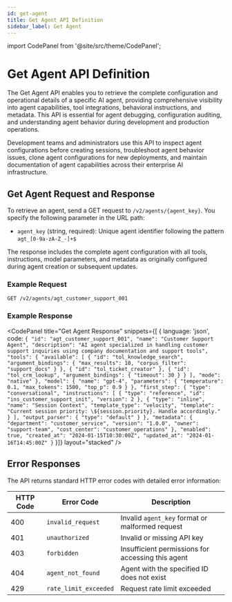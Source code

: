 ```yaml
---
id: get-agent
title: Get Agent API Definition
sidebar_label: Get Agent
---
```


import CodePanel from '@site/src/theme/CodePanel';

# Get Agent API Definition

The Get Agent API enables you to retrieve the complete configuration and operational details of a specific AI agent, providing comprehensive visibility into agent capabilities, tool integrations, behavioral instructions, and metadata. This API is essential for agent debugging, configuration auditing, and understanding agent behavior during development and production operations.

Development teams and administrators use this API to inspect agent configurations before creating sessions, troubleshoot agent behavior issues, clone agent configurations for new deployments, and maintain documentation of agent capabilities across their enterprise AI infrastructure.

## Get Agent Request and Response

To retrieve an agent, send a GET request to `/v2/agents/{agent_key}`. You specify the following parameter in the URL path:

- `agent_key` (string, required): Unique agent identifier following the pattern `agt_[0-9a-zA-Z_-]+$`

The response includes the complete agent configuration with all tools, instructions, model parameters, and metadata as originally configured during agent creation or subsequent updates.

### Example Request

```
GET /v2/agents/agt_customer_support_001
```

### Example Response

<CodePanel
  title="Get Agent Response"
  snippets={[
    {
      language: 'json',
      code: `{
  "id": "agt_customer_support_001",
  "name": "Customer Support Agent",
  "description": "AI agent specialized in handling customer support inquiries using company documentation and support tools",
  "tools": {
    "available": [
      {
        "id": "tol_knowledge_search",
        "argument_bindings": {
          "max_results": 10,
          "corpus_filter": "support_docs"
        }
      },
      {
        "id": "tol_ticket_creator"
      },
      {
        "id": "tol_crm_lookup",
        "argument_bindings": {
          "timeout": 30
        }
      }
    ],
    "mode": "native"
  },
  "model": {
    "name": "gpt-4",
    "parameters": {
      "temperature": 0.1,
      "max_tokens": 1500,
      "top_p": 0.9
    }
  },
  "first_step": {
    "type": "conversational",
    "instructions": [
      {
        "type": "reference",
        "id": "ins_customer_support_init",
        "version": 2
      },
      {
        "type": "inline",
        "name": "Session Context",
        "template_type": "velocity",
        "template": "Current session priority: \${session.priority}. Handle accordingly."
      }
    ],
    "output_parser": {
      "type": "default"
    }
  },
  "metadata": {
    "department": "customer_service",
    "version": "1.0.0",
    "owner": "support-team",
    "cost_center": "customer_operations"
  },
  "enabled": true,
  "created_at": "2024-01-15T10:30:00Z",
  "updated_at": "2024-01-16T14:45:00Z"
}`
    }]}
  layout="stacked"
/>

## Error Responses

The API returns standard HTTP error codes with detailed error information:

| HTTP Code | Error Code | Description |
|-----------|------------|-------------|
| 400 | `invalid_request` | Invalid `agent_key` format or malformed request |
| 401 | `unauthorized` | Invalid or missing API key |
| 403 | `forbidden` | Insufficient permissions for accessing this agent |
| 404 | `agent_not_found` | Agent with the specified ID does not exist |
| 429 | `rate_limit_exceeded` | Request rate limit exceeded |